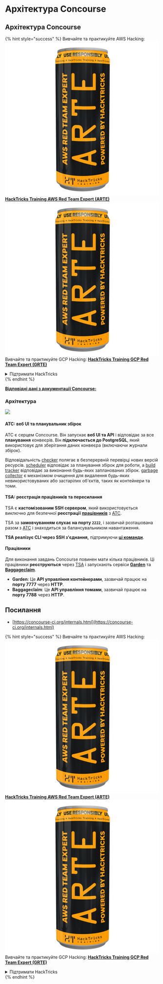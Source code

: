 # Архітектура Concourse

## Архітектура Concourse

{% hint style="success" %}
Вивчайте та практикуйте AWS Hacking:<img src="../../.gitbook/assets/image (1) (1) (1).png" alt="" data-size="line">[**HackTricks Training AWS Red Team Expert (ARTE)**](https://training.hacktricks.xyz/courses/arte)<img src="../../.gitbook/assets/image (1) (1) (1).png" alt="" data-size="line">\
Вивчайте та практикуйте GCP Hacking: <img src="../../.gitbook/assets/image (2).png" alt="" data-size="line">[**HackTricks Training GCP Red Team Expert (GRTE)**<img src="../../.gitbook/assets/image (2).png" alt="" data-size="line">](https://training.hacktricks.xyz/courses/grte)

<details>

<summary>Підтримати HackTricks</summary>

* Перевірте [**плани підписки**](https://github.com/sponsors/carlospolop)!
* **Приєднуйтесь до** 💬 [**групи Discord**](https://discord.gg/hRep4RUj7f) або [**групи Telegram**](https://t.me/peass) або **слідкуйте** за нами в **Twitter** 🐦 [**@hacktricks\_live**](https://twitter.com/hacktricks_live)**.**
* **Діліться хакерськими трюками, надсилаючи PR до** [**HackTricks**](https://github.com/carlospolop/hacktricks) та [**HackTricks Cloud**](https://github.com/carlospolop/hacktricks-cloud) репозиторіїв на GitHub.

</details>
{% endhint %}

[**Відповідні дані з документації Concourse:**](https://concourse-ci.org/internals.html)

### Архітектура

![](<../../.gitbook/assets/image (187).png>)

#### ATC: веб UI та планувальник збірок

ATC є серцем Concourse. Він запускає **веб UI та API** і відповідає за все **планування** конвеєрів. Він **підключається до PostgreSQL**, який використовує для зберігання даних конвеєра (включаючи журнали збірок).

Відповідальність [checker](https://concourse-ci.org/checker.html) полягає в безперервній перевірці нових версій ресурсів. [scheduler](https://concourse-ci.org/scheduler.html) відповідає за планування збірок для роботи, а [build tracker](https://concourse-ci.org/build-tracker.html) відповідає за виконання будь-яких запланованих збірок. [garbage collector](https://concourse-ci.org/garbage-collector.html) є механізмом очищення для видалення будь-яких невикористовуваних або застарілих об'єктів, таких як контейнери та томи.

#### TSA: реєстрація працівників та пересилання

TSA є **кастомізованим SSH сервером**, який використовується виключно для безпечної **реєстрації** [**працівників**](https://concourse-ci.org/internals.html#architecture-worker) з [ATC](https://concourse-ci.org/internals.html#component-atc).

TSA за **замовчуванням слухає на порту `2222`**, і зазвичай розташована разом з [ATC](https://concourse-ci.org/internals.html#component-atc) і знаходиться за балансувальником навантаження.

**TSA реалізує CLI через SSH з'єднання,** підтримуючи [**ці команди**](https://concourse-ci.org/internals.html#component-tsa).

#### Працівники

Для виконання завдань Concourse повинен мати кілька працівників. Ці працівники **реєструються** через [TSA](https://concourse-ci.org/internals.html#component-tsa) і запускають сервіси [**Garden**](https://github.com/cloudfoundry-incubator/garden) та [**Baggageclaim**](https://github.com/concourse/baggageclaim).

* **Garden**: Це **API управління контейнерами**, зазвичай працює на **порту 7777** через **HTTP**.
* **Baggageclaim**: Це **API управління томами**, зазвичай працює на **порту 7788** через **HTTP**.

## Посилання

* [https://concourse-ci.org/internals.html](https://concourse-ci.org/internals.html)

{% hint style="success" %}
Вивчайте та практикуйте AWS Hacking:<img src="../../.gitbook/assets/image (1) (1) (1).png" alt="" data-size="line">[**HackTricks Training AWS Red Team Expert (ARTE)**](https://training.hacktricks.xyz/courses/arte)<img src="../../.gitbook/assets/image (1) (1) (1).png" alt="" data-size="line">\
Вивчайте та практикуйте GCP Hacking: <img src="../../.gitbook/assets/image (2).png" alt="" data-size="line">[**HackTricks Training GCP Red Team Expert (GRTE)**<img src="../../.gitbook/assets/image (2).png" alt="" data-size="line">](https://training.hacktricks.xyz/courses/grte)

<details>

<summary>Підтримати HackTricks</summary>

* Перевірте [**плани підписки**](https://github.com/sponsors/carlospolop)!
* **Приєднуйтесь до** 💬 [**групи Discord**](https://discord.gg/hRep4RUj7f) або [**групи Telegram**](https://t.me/peass) або **слідкуйте** за нами в **Twitter** 🐦 [**@hacktricks\_live**](https://twitter.com/hacktricks_live)**.**
* **Діліться хакерськими трюками, надсилаючи PR до** [**HackTricks**](https://github.com/carlospolop/hacktricks) та [**HackTricks Cloud**](https://github.com/carlospolop/hacktricks-cloud) репозиторіїв на GitHub.

</details>
{% endhint %}
